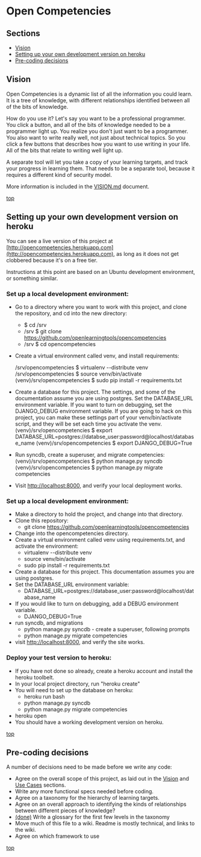 <a name="top"></a>Open Competencies
===

Sections
---
- [Vision](#vision)
- [Setting up your own development version on heroku](#dev_setup)
- [Pre-coding decisions](#pre_coding_decisions)

<a name="vision"></a>Vision
-------
Open Competencies is a dynamic list of all the information you could learn.  It is a tree of knowledge, with different relationships identified between all of the bits of knowledge.

How do you use it?  Let's say you want to be a professional programmer.  You click a button, and all of the bits of knowledge needed to be a programmer light up.  You realize you don't just want to be a programmer.  You  also want to write really well, not just about technical topics.  So you click a few buttons that describes how you want to use writing in your life.  All of the bits that relate to writing well light up.

A separate tool will let you take a copy of your learning targets, and track your progress in learning them.  That needs to be a separate tool, because it requires a different kind of security model.

More information is included in the [VISION.md](https://github.com/openlearningtools/opencompetencies/blob/master/docs/VISION.md) document.

[top](#top)

<a name="dev_setup"></a>Setting up your own development version on heroku
---
You can see a live version of this project at [http://opencompetencies.herokuapp.com](http://opencompetencies.herokuapp.com), as long as it does not get clobbered because it's on a free tier.

Instructions at this point are based on an Ubuntu development environment, or something similar.

### Set up a local development environment:
- Go to a directory where you want to work with this project, and clone the repository, and cd into the new directory:
    - $ cd /srv
    - /srv $ git clone https://github.com/openlearningtools/opencompetencies
    - /srv $ cd opencompetencies
- Create a virtual environment called venv, and install requirements:

    /srv/opencompetencies $ virtualenv --distribute venv
    /srv/opencompetencies $ source venv/bin/activate
    (venv)/srv/opencompetencies $ sudo pip install -r requirements.txt

- Create a database for this project.  The settings, and some of the documentation assume you are using postgres. Set the DATABASE_URL environment variable.  If you want to turn on debugging, set the DJANGO_DEBUG environment variable.  If you are going to hack on this project, you can make these settings part of your venv/bin/activate script, and they will be set each time you activate the venv.
    (venv)/srv/opencompetencies $ export DATABASE_URL=postgres://databse_user:password@localhost/database_name
    (venv)/srv/opencompetencies $ export DJANGO_DEBUG=True
- Run syncdb, create a superuser, and migrate competencies:
    (venv)/srv/opencompetencies $ python manage.py syncdb
    (venv)/srv/opencompetencies $ python manage.py migrate competencies
- Visit [http://localhost:8000](http://localhost:8000), and verify your local deployment works.

### Set up a local development environment:
- Make a directory to hold the project, and change into that directory.
- Clone this repository:
    - git clone https://github.com/openlearningtools/opencompetencies
- Change into the opencompetencies directory.
- Create a virtual environment called venv using requirements.txt, and activate the environment:
    - virtualenv --distribute venv
    - source venv/bin/activate
    - sudo pip install -r requirements.txt
- Create a database for this project.  This documentation assumes you are using postgres.
- Set the DATABASE_URL environment variable:
    - DATABASE_URL=postgres://database_user:password@localhost/database_name
- If you would like to turn on debugging, add a DEBUG environment variable.
    - DJANGO_DEBUG=True
- run syncdb, and migrations
    - python manage.py syncdb
	 	  - create a superuser, following prompts
    - python manage.py migrate competencies
- visit [http://localhost:8000](http://localhost:8000), and verify the site works.

### Deploy your test version to heroku:
- If you have not done so already, create a heroku account and install the heroku toolbelt.
- In your local project directory, run "heroku create"
- You will need to set up the database on heroku:
    - heroku run bash
    - python manage.py syncdb
    - python manage.py migrate competencies
- heroku open
- You should have a working development version on heroku.

[top](#top)

<a name="pre_coding_decisions"></a>Pre-coding decisions
---
A number of decisions need to be made before we write any code:
- Agree on the overall scope of this project, as laid out in the [Vision](#vision) and [Use Cases](#use_cases) sections.
- Write any more functional specs needed before coding.
- Agree on a taxonomy for the hierarchy of learning targets.
- Agree on an overall approach to identifying the kinds of relationships between different pieces of knowledge?
- [(done)](https://github.com/openlearningtools/opencompetencies/blob/master/GLOSSARY.md) Write a glossary for the first few levels in the taxonomy
- Move much of this file to a wiki. Readme is mostly technical, and links to the wiki.
- Agree on which framework to use

[top](#top)
